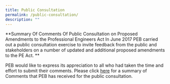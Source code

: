 ```yaml
---
title: Public Consultation
permalink: /public-consultation/
description: ""
---
```

**Summary Of Comments Of Public Consultation on Proposed Amendments to the Professional Engineers Act
In June 2017 PEB carried out a public consultation exercise to invite feedback from the public and stakeholders on a number of updated and additional proposed amendments to the PE Act.  **
  
PEB would like to express its appreciation to all who had taken the time and effort to submit their comments. Please click [here](/files/public_consultation.pdf) for a summary of Comments that PEB has received for the public consultation.